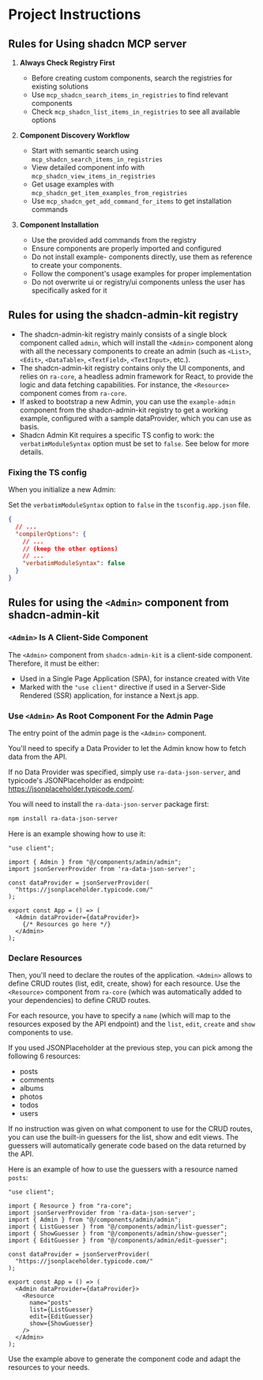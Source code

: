 # Project Instructions

## Rules for Using shadcn MCP server

1. **Always Check Registry First**
   - Before creating custom components, search the registries for existing solutions
   - Use `mcp_shadcn_search_items_in_registries` to find relevant components
   - Check `mcp_shadcn_list_items_in_registries` to see all available options

2. **Component Discovery Workflow**
   - Start with semantic search using `mcp_shadcn_search_items_in_registries`
   - View detailed component info with `mcp_shadcn_view_items_in_registries`
   - Get usage examples with `mcp_shadcn_get_item_examples_from_registries`
   - Use `mcp_shadcn_get_add_command_for_items` to get installation commands

3. **Component Installation**
   - Use the provided add commands from the registry
   - Ensure components are properly imported and configured
   - Do not install example- components directly, use them as reference to create your components.
   - Follow the component's usage examples for proper implementation
   - Do not overwrite ui or registry/ui components unless the user has specifically asked for it

## Rules for using the shadcn-admin-kit registry

- The shadcn-admin-kit registry mainly consists of a single block component called `admin`, which will install the `<Admin>` component along with all the necessary components to create an admin (such as `<List>`, `<Edit>`, `<DataTable>`, `<TextField>`, `<TextInput>`, etc.).
- The shadcn-admin-kit registry contains only the UI components, and relies on `ra-core`, a headless admin framework for React, to provide the logic and data fetching capabilities. For instance, the `<Resource>` component comes from `ra-core`.
- If asked to bootstrap a new Admin, you can use the `example-admin` component from the shadcn-admin-kit registry to get a working example, configured with a sample dataProvider, which you can use as basis.
- Shadcn Admin Kit requires a specific TS config to work: the `verbatimModuleSyntax` option must be set to `false`. See below for more details.

### Fixing the TS config

When you initialize a new Admin:

Set the `verbatimModuleSyntax` option to `false` in the `tsconfig.app.json` file.

```json
{
  // ...
  "compilerOptions": {
    // ...
    // (keep the other options)
    // ...
    "verbatimModuleSyntax": false
  }
}
```

## Rules for using the `<Admin>` component from shadcn-admin-kit

### `<Admin>` Is A Client-Side Component

The `<Admin>` component from `shadcn-admin-kit` is a client-side component. Therefore, it must be either:

- Used in a Single Page Application (SPA), for instance created with Vite
- Marked with the `"use client"` directive if used in a Server-Side Rendered (SSR) application, for instance a Next.js app.

### Use `<Admin>` As Root Component For the Admin Page

The entry point of the admin page is the `<Admin>` component.

You'll need to specify a Data Provider to let the Admin know how to fetch data from the API.

If no Data Provider was specified, simply use `ra-data-json-server`, and typicode's JSONPlaceholder as endpoint: https://jsonplaceholder.typicode.com/.

You will need to install the `ra-data-json-server` package first:

```bash
npm install ra-data-json-server
```

Here is an example showing how to use it:

```tsx
"use client";

import { Admin } from "@/components/admin/admin";
import jsonServerProvider from 'ra-data-json-server';

const dataProvider = jsonServerProvider(
  "https://jsonplaceholder.typicode.com/"
);

export const App = () => (
  <Admin dataProvider={dataProvider}>
    {/* Resources go here */}
  </Admin>
);
```

### Declare Resources

Then, you'll need to declare the routes of the application. `<Admin>` allows to define CRUD routes (list, edit, create, show) for each resource. Use the `<Resource>` component from `ra-core` (which was automatically added to your dependencies) to define CRUD routes.

For each resource, you have to specify a `name` (which will map to the resources exposed by the API endpoint) and the `list`, `edit`, `create` and `show` components to use.

If you used JSONPlaceholder at the previous step, you can pick among the following 6 resources:
	
- posts
- comments
- albums
- photos
- todos
- users

If no instruction was given on what component to use for the CRUD routes, you can use the built-in guessers for the list, show and edit views. The guessers will automatically generate code based on the data returned by the API.

Here is an example of how to use the guessers with a resource named `posts`:

```tsx
"use client";

import { Resource } from "ra-core";
import jsonServerProvider from 'ra-data-json-server';
import { Admin } from "@/components/admin/admin";
import { ListGuesser } from "@/components/admin/list-guesser";
import { ShowGuesser } from "@/components/admin/show-guesser";
import { EditGuesser } from "@/components/admin/edit-guesser";

const dataProvider = jsonServerProvider(
  "https://jsonplaceholder.typicode.com/"
);

export const App = () => (
  <Admin dataProvider={dataProvider}>
    <Resource
      name="posts"
      list={ListGuesser}
      edit={EditGuesser}
      show={ShowGuesser}
    />
  </Admin>
);
```

Use the example above to generate the component code and adapt the resources to your needs.
